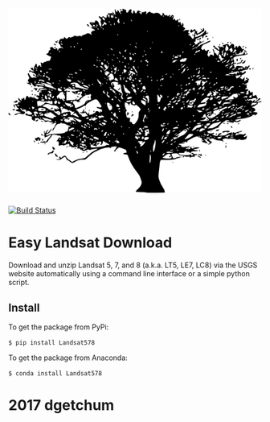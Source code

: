 # ![Landsat](data/maple.png)

[![Build Status](https://travis-ci.org/dgketchum/Landsat578.svg?branch=master)](https://travis-ci.org/dgketchum/Landsat578)

# Easy Landsat Download

Download and unzip Landsat 5, 7, and 8 (a.k.a. LT5, LE7, LC8) via 
the USGS website automatically using a command line interface or 
a simple python script.

## Install
To get the package from PyPi:

```
$ pip install Landsat578
```
To get the package from Anaconda:
```
$ conda install Landsat578
````



# 2017 dgetchum

